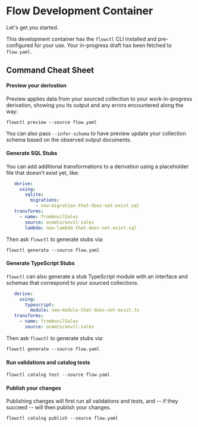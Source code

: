 # Flow Development Container

Let's get you started.

This development container has the `flowctl` CLI installed and pre-configured for your use.
Your in-progress draft has been fetched to `flow.yaml`.

## Command Cheat Sheet

#### Preview your derivation

Preview applies data from your sourced collection to your work-in-progress derivation, showing you its output and any errors encountered along the way:
```
flowctl preview --source flow.yaml
```

You can also pass `--infer-schema` to have preview update your collection schema based on the observed output documents.

#### Generate SQL Stubs

You can add additional transformations to a derivation using a placeholder file that doesn't exist yet, like:

```yaml
   derive:
     using:
       sqlite:
         migrations:
           - new-migration-that-does-not-exist.sql
   transforms:
     - name: fromAnvilSales
       source: acmeCo/anvil-sales
       lambda: new-lambda-that-does-not-exist.sql
```

Then ask `flowctl` to generate stubs via:
```
flowctl generate --source flow.yaml
```

#### Generate TypeScript Stubs

`flowctl` can also generate a stub TypeScript module with an interface and schemas that correspond to your sourced collections.

```yaml
   derive:
     using:
       typescript:
         module: new-module-that-does-not-exist.ts
   transforms:
     - name: fromAnvilSales
       source: acmeCo/anvil-sales
``` 

Then ask `flowctl` to generate stubs via:
```
flowctl generate --source flow.yaml
```

#### Run validations and catalog tests

```
flowctl catalog test --source flow.yaml
```

#### Publish your changes

Publishing changes will first run all validations and tests, and -- if they succeed -- will then publish your changes.

```
flowctl catalog publish --source flow.yaml
```

